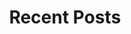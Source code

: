 ---
layout: home
title: "Recent Posts"
tags: [Posts, Software, Blog]
description: "Recent posts from hasumedic's blog"
image:
  feature: bg.jpg
---